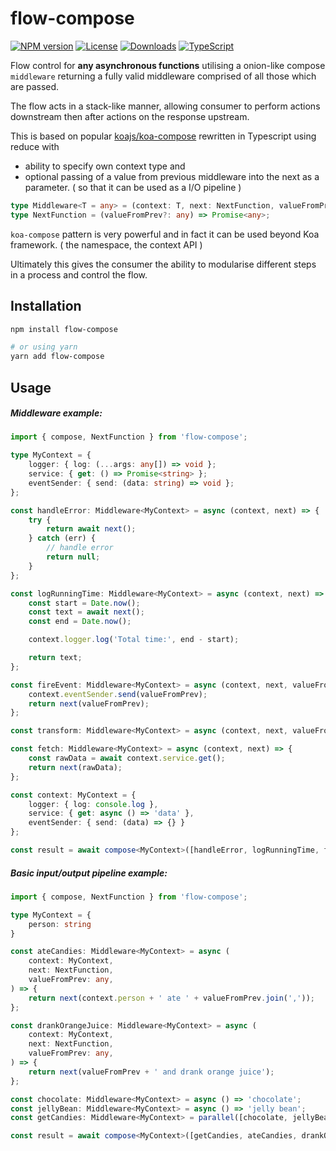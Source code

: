 # flow-compose

[![NPM version][npm-image]][npm-url]
[![License][license-image]][license-url]
[![Downloads][downloads-image]][downloads-url]
[![TypeScript][ts-image]][ts-url]

Flow control for **any asynchronous functions** utilising a onion-like compose `middleware` returning a fully valid middleware 
comprised of all those which are passed.

The flow acts in a stack-like manner, allowing consumer to perform actions downstream then after actions on the response upstream.

This is based on popular [koajs/koa-compose](https://github.com/koajs/compose) rewritten in Typescript using reduce with 
 - ability to specify own context type and 
 - optional passing of a value from previous middleware into the next as a parameter. ( so that it can be used as a I/O pipeline )

```typescript
type Middleware<T = any> = (context: T, next: NextFunction, valueFromPrev?: any) => Promise<any>;
type NextFunction = (valueFromPrev?: any) => Promise<any>;
```

`koa-compose` pattern is very powerful and in fact it can be used beyond Koa framework. ( the namespace, the context API ) 

Ultimately this gives the consumer the ability to modularise different steps in a process and control the flow.

## Installation

```sh
npm install flow-compose

# or using yarn
yarn add flow-compose
```

## Usage

##### Middleware example: 
```typescript
import { compose, NextFunction } from 'flow-compose';

type MyContext = {
    logger: { log: (...args: any[]) => void };
    service: { get: () => Promise<string> };
    eventSender: { send: (data: string) => void };
};

const handleError: Middleware<MyContext> = async (context, next) => {
    try {
        return await next();
    } catch (err) {
        // handle error
        return null;
    }
};

const logRunningTime: Middleware<MyContext> = async (context, next) => {
    const start = Date.now();
    const text = await next();
    const end = Date.now();

    context.logger.log('Total time:', end - start);

    return text;
};

const fireEvent: Middleware<MyContext> = async (context, next, valueFromPrev) => {
    context.eventSender.send(valueFromPrev);
    return next(valueFromPrev);
};

const transform: Middleware<MyContext> = async (context, next, valueFromPrev) => valueFromPrev.toUpperCase();

const fetch: Middleware<MyContext> = async (context, next) => {
    const rawData = await context.service.get();
    return next(rawData);
};

const context: MyContext = {
    logger: { log: console.log },
    service: { get: async () => 'data' },
    eventSender: { send: (data) => {} }
};

const result = await compose<MyContext>([handleError, logRunningTime, fetch, fireEvent, transform])(context);
```

##### Basic input/output pipeline example: 
```typescript
import { compose, NextFunction } from 'flow-compose';

type MyContext = {
    person: string
}

const ateCandies: Middleware<MyContext> = async (
    context: MyContext,
    next: NextFunction,
    valueFromPrev: any,
) => {
    return next(context.person + ' ate ' + valueFromPrev.join(','));
};

const drankOrangeJuice: Middleware<MyContext> = async (
    context: MyContext,
    next: NextFunction,
    valueFromPrev: any,
) => {
    return next(valueFromPrev + ' and drank orange juice');
};

const chocolate: Middleware<MyContext> = async () => 'chocolate';
const jellyBean: Middleware<MyContext> = async () => 'jelly bean';
const getCandies: Middleware<MyContext> = parallel([chocolate, jellyBean]);

const result = await compose<MyContext>([getCandies, ateCandies, drankOrangeJuice])({ person: 'Tom' });
```

[npm-image]: https://img.shields.io/npm/v/flow-compose.svg?style=flat-square
[npm-url]: https://npmjs.org/package/flow-compose
[license-image]: http://img.shields.io/npm/l/flow-compose.svg?style=flat-square
[license-url]: LICENSE
[downloads-image]: http://img.shields.io/npm/dm/flow-compose.svg?style=flat-square
[downloads-url]: https://npmjs.org/package/flow-compose
[ts-image]: https://badges.frapsoft.com/typescript/code/typescript.svg?v=101
[ts-url]: https://github.com/ellerbrock/typescript-badges/